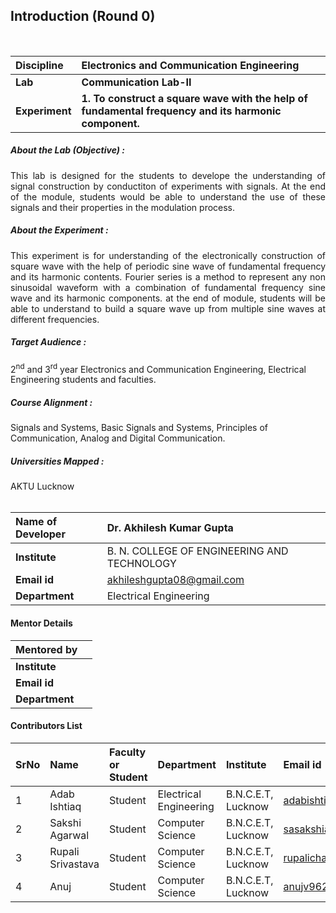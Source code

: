 ## Introduction (Round 0)

<br>

<b>Discipline | <b>Electronics and Communication Engineering
:--|:--|
<b> Lab | <b> Communication Lab-II
<b> Experiment|    <b>1. To construct a square wave with the help of fundamental frequency and its harmonic component.
 
<h5> About the Lab (Objective) :
</h5> <p align="justify">This lab is designed for the students to develope the understanding of signal construction by conductiton of experiments with signals. At the end of the module, students would be able to understand the use of these signals and their properties in the modulation process.</p>
 <h5> About the Experiment : </h5>
<p align="justify">This experiment is for understanding of the electronically construction of square wave with the help of periodic sine wave of fundamental frequency and its harmonic contents. Fourier series is a method to represent any non sinusoidal waveform with a combination of fundamental frequency sine wave and its harmonic components. at the end of module, students will be able to understand to build a square wave up from multiple sine waves at different frequencies.</p>

<h5> Target Audience : </h5>
 2<sup>nd</sup> and 3<sup>rd</sup> year Electronics and Communication Engineering, Electrical Engineering students and faculties.

<h5> Course Alignment : </h5>
Signals and Systems, Basic Signals and Systems, Principles of Communication, Analog and Digital Communication.

<h5> Universities Mapped : </h5>
AKTU Lucknow
<br>
<br>



<b>Name of Developer |</b>Dr. Akhilesh Kumar Gupta 
:--|:--|
<b> Institute | </b> B. N. COLLEGE OF ENGINEERING AND TECHNOLOGY
<b> Email id|     </b>akhileshgupta08@gmail.com 
<b> Department | Electrical Engineering
#### Mentor Details

<b>Mentored by | </b> 
:--|:--|
<b> Institute | </b> 
<b> Email id|     </b> 
<b> Department | 
#### Contributors List

SrNo | Name | Faculty or Student | Department| Institute | Email id
:--|:--|:--|:--|:--|:--|
1 |Adab Ishtiaq | Student | Electrical Engineering | B.N.C.E.T, Lucknow |adabishtiaq123@gmail.com
2 |Sakshi Agarwal | Student | Computer Science | B.N.C.E.T, Lucknow |sasakshiagarwal369@gmail.com
3 |Rupali Srivastava | Student | Computer Science | B.N.C.E.T, Lucknow |rupalichandrasrivastava@gmail.com
4 |Anuj  | Student | Computer Science | B.N.C.E.T, Lucknow |anujv962@gmail.com


<br>
